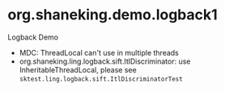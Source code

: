 # org.shaneking.demo.logback1

Logback Demo

- MDC: ThreadLocal can't use in multiple threads
- org.shaneking.ling.logback.sift.ItlDiscriminator: use InheritableThreadLocal, please see `sktest.ling.logback.sift.ItlDiscriminatorTest`
